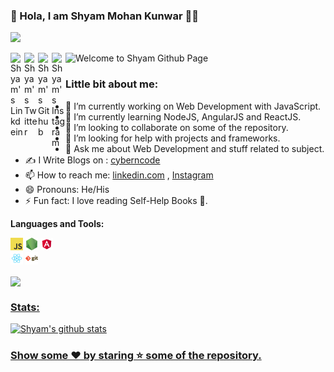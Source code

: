 ###  👋 Hola,   I am Shyam Mohan Kunwar 👨‍💻

![](https://komarev.com/ghpvc/?username=your-github-oshyam&color=green)

<img src="https://media.giphy.com/media/YMjxt3IpkgY20VBFRG/source.gif" alt="Welcome to Shyam Github Page"  height="200px" width="200px" />

<a href="https://www.linkedin.com/in/shyammohankunwar/">
  <img align="left" alt="Shyam's Linkdein" width="22px" src="https://cdn.jsdelivr.net/npm/simple-icons@v3/icons/linkedin.svg" />
  </a>
  
 <a href="https://twitter.com/Shyam_Singh007/">
  <img align="left" alt="Shyam's Twitter" width="22px" src="https://cdn.jsdelivr.net/npm/simple-icons@v3/icons/twitter.svg" />
   </a>
   
  <a href="https://github.com/oshyam">
  <img align="left" alt="Shyam's Github" width="22px" src="https://cdn.jsdelivr.net/npm/simple-icons@v3/icons/github.svg" />
   </a>
   
  <a href="https://www.instagram.com/shyamsinghrajput007/">
  <img align="left" alt="Shyam's Instagram" width="22px" src="https://cdn.jsdelivr.net/npm/simple-icons@v3/icons/instagram.svg" />
   </a> <br/>


### Little bit about me:
- 🔭 I’m currently working on Web Development with JavaScript.
- 🌱 I’m currently learning NodeJS, AngularJS and ReactJS.
- 👯 I’m looking to collaborate on some of the repository.
- 🤔 I’m looking for help with projects and frameworks.
- 💬 Ask me about Web Development and stuff related to subject.
- ✍️  I Write Blogs on : [cyberncode](https://cyberncode.com)
- 📫 How to reach me: [linkedin.com](https://www.linkedin.com/in/shyammohankunwar/) , [Instagram](https://www.instagram.com/shyamsinghrajput007/)
- 😄 Pronouns: He/His
- ⚡ Fun fact: I love reading Self-Help Books 📖.

**Languages and Tools:**  

<code><img height="20" src="https://raw.githubusercontent.com/github/explore/80688e429a7d4ef2fca1e82350fe8e3517d3494d/topics/javascript/javascript.png"></code>
<code><img height="20" src="https://raw.githubusercontent.com/github/explore/80688e429a7d4ef2fca1e82350fe8e3517d3494d/topics/nodejs/nodejs.png"></code>
<code><img height="20" src="https://raw.githubusercontent.com/github/explore/80688e429a7d4ef2fca1e82350fe8e3517d3494d/topics/angular/angular.png"></code>  
<code><img height="20" src="https://raw.githubusercontent.com/github/explore/80688e429a7d4ef2fca1e82350fe8e3517d3494d/topics/react/react.png"></code> 
<code><img height="20" src="https://raw.githubusercontent.com/github/explore/80688e429a7d4ef2fca1e82350fe8e3517d3494d/topics/git/git.png"></code>


<a href="https://github.com/oshyam">
  <img align="center" src="https://github-readme-stats.vercel.app/api/top-langs/?username=oshyam&theme=light&hide_langs_below=1" />


### Stats:
![Shyam's github stats](https://github-readme-stats.vercel.app/api?username=oshyam&show_icons=true)

### Show some ❤️ by staring ⭐ some of the repository.

<!--
**oshyam/oshyam** is a ✨ _special_ ✨ repository because its `README.md` (this file) appears on your GitHub profile.

Here are some ideas to get you started:

- 🔭 I’m currently working on ...
- 🌱 I’m currently learning ...
- 👯 I’m looking to collaborate on ...
- 🤔 I’m looking for help with ...
- 💬 Ask me about ...
- 📫 How to reach me: ...
- 😄 Pronouns: ...
- ⚡ Fun fact: ...
-->
